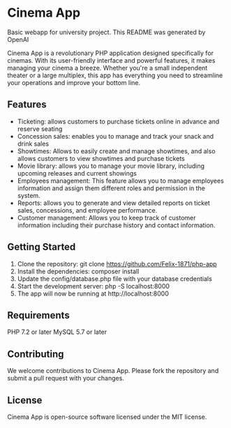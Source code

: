 # Cinema App
Basic webapp for university project. This README was generated by OpenAI

Cinema App is a revolutionary PHP application designed specifically for cinemas. With its user-friendly interface and powerful features, it makes managing your cinema a breeze. Whether you're a small independent theater or a large multiplex, this app has everything you need to streamline your operations and improve your bottom line.
## Features

  - Ticketing: allows customers to purchase tickets online in advance and reserve seating
  - Concession sales: enables you to manage and track your snack and drink sales
  - Showtimes: Allows to easily create and manage showtimes, and also allows customers to view showtimes and purchase tickets
  - Movie library: allows you to manage your movie library, including upcoming releases and current showings
  - Employees management: This feature allows you to manage employees information and assign them different roles and permission in the system.
  - Reports: allows you to generate and view detailed reports on ticket sales, concessions, and employee performance.
  - Customer management: Allows you to keep track of customer information including their purchase history and contact information.

## Getting Started

   1. Clone the repository: git clone https://github.com/Felix-1871/php-app
   2. Install the dependencies: composer install
   3. Update the config/database.php file with your database credentials
   4. Start the development server: php -S localhost:8000
   5. The app will now be running at http://localhost:8000

## Requirements

   PHP 7.2 or later
   MySQL 5.7 or later

## Contributing

We welcome contributions to Cinema App. Please fork the repository and submit a pull request with your changes.
## License

Cinema App is open-source software licensed under the MIT license.
